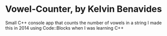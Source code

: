 # Vowel-Counter, by Kelvin Benavides
Small C++ console app that counts the number of vowels in a string
I made this in 2014 using Code::Blocks when I was learning C++
